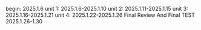begin: 2025.1.6
unit 1: 2025.1.6-2025.1.10
unit 2: 2025.1.11-2025.1.15
unit 3: 2025.1.16-2025.1.21
unit 4: 2025.1.22-2025.1.26
Final Review And Final TEST 2025.1.26-1.30